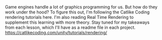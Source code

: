 Game engines handle a lot of graphics programming for us. But how do they work under the hood? To figure this out, I'm following the Catlike Coding rendering tutorials here. I'm also reading Real Time Rendering to supplement this learning with more theory. Stay tuned for my takeaways from each lesson, which I'll have as a readme file in each project.
https://catlikecoding.com/unity/tutorials/rendering/
